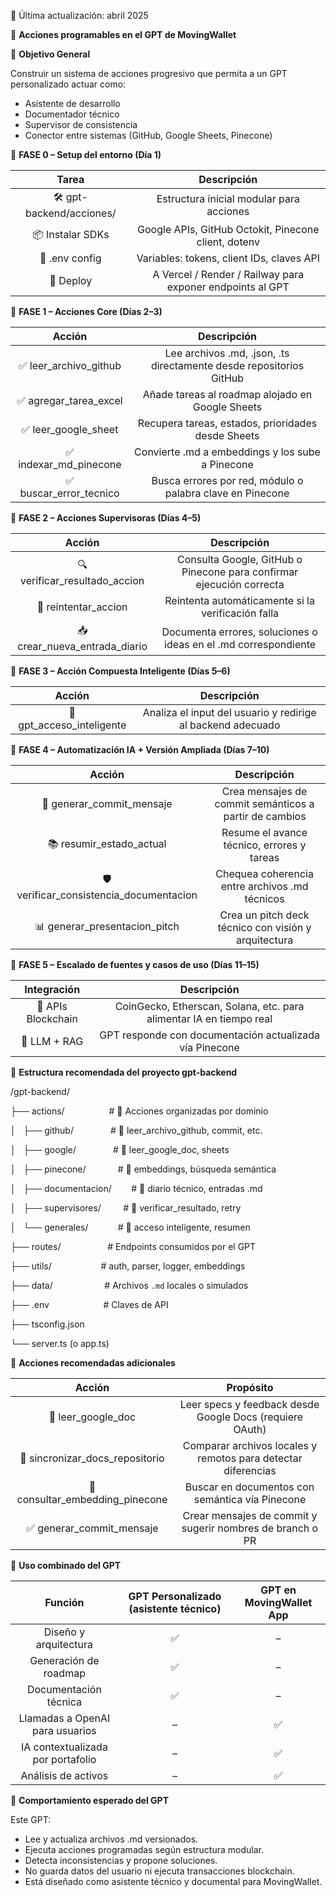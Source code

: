 ﻿📅 Última actualización: abril 2025




📌 **Acciones programables en el GPT de MovingWallet**



🧠 **Objetivo General**

Construir un sistema de acciones progresivo que permita a un GPT personalizado actuar como:

- Asistente de desarrollo  
- Documentador técnico  
- Supervisor de consistencia  
- Conector entre sistemas (GitHub, Google Sheets, Pinecone)  



🔹 **FASE 0 – Setup del entorno (Día 1)**

|**Tarea**|**Descripción**|
| :-: | :-: |
|🛠️ gpt-backend/acciones/|Estructura inicial modular para acciones|
|📦 Instalar SDKs|Google APIs, GitHub Octokit, Pinecone client, dotenv|
|🔑 .env config|Variables: tokens, client IDs, claves API|
|🚀 Deploy|A Vercel / Render / Railway para exponer endpoints al GPT|



🔹 **FASE 1 – Acciones Core (Días 2–3)**

|**Acción**|**Descripción**|
| :-: | :-: |
|✅ leer\_archivo\_github|Lee archivos .md, .json, .ts directamente desde repositorios GitHub|
|✅ agregar\_tarea\_excel|Añade tareas al roadmap alojado en Google Sheets|
|✅ leer\_google\_sheet|Recupera tareas, estados, prioridades desde Sheets|
|✅ indexar\_md\_pinecone|Convierte .md a embeddings y los sube a Pinecone|
|✅ buscar\_error\_tecnico|Busca errores por red, módulo o palabra clave en Pinecone|



🔹 **FASE 2 – Acciones Supervisoras (Días 4–5)**

|**Acción**|**Descripción**|
| :-: | :-: |
|🔍 verificar\_resultado\_accion|Consulta Google, GitHub o Pinecone para confirmar ejecución correcta|
|🔁 reintentar\_accion|Reintenta automáticamente si la verificación falla|
|📥 crear\_nueva\_entrada\_diario|Documenta errores, soluciones o ideas en el .md correspondiente|



🔹 **FASE 3 – Acción Compuesta Inteligente (Días 5–6)**

|**Acción**|**Descripción**|
| :-: | :-: |
|🧠 gpt\_acceso\_inteligente|Analiza el input del usuario y redirige al backend adecuado|



🔹 **FASE 4 – Automatización IA + Versión Ampliada (Días 7–10)**

|**Acción**|**Descripción**|
| :-: | :-: |
|🧠 generar\_commit\_mensaje|Crea mensajes de commit semánticos a partir de cambios|
|📚 resumir\_estado\_actual|Resume el avance técnico, errores y tareas|
|🛡️ verificar\_consistencia\_documentacion|Chequea coherencia entre archivos .md técnicos|
|📊 generar\_presentacion\_pitch|Crea un pitch deck técnico con visión y arquitectura|



🔹 **FASE 5 – Escalado de fuentes y casos de uso (Días 11–15)**

|**Integración**|**Descripción**|
| :-: | :-: |
|🧾 APIs Blockchain|CoinGecko, Etherscan, Solana, etc. para alimentar IA en tiempo real|
|🧩 LLM + RAG|GPT responde con documentación actualizada vía Pinecone|



📁 **Estructura recomendada del proyecto gpt-backend**

/gpt-backend/

├── actions/                  # 🤖 Acciones organizadas por dominio

│   ├── github/               # 📂 leer\_archivo\_github, commit, etc.

│   ├── google/               # 📄 leer\_google\_doc, sheets

│   ├── pinecone/             # 🧠 embeddings, búsqueda semántica

│   ├── documentacion/        # 📓 diario técnico, entradas .md

│   ├── supervisores/         # 🧪 verificar\_resultado, retry

│   └── generales/            # 🔧 acceso inteligente, resumen

├── routes/                   # Endpoints consumidos por el GPT

├── utils/                    # auth, parser, logger, embeddings

├── data/                     # Archivos `.md` locales o simulados

├── .env                      # Claves de API

├── tsconfig.json

└── server.ts (o app.ts)




🔧 **Acciones recomendadas adicionales**

|**Acción**|**Propósito**|
| :-: | :-: |
|📄 leer\_google\_doc|Leer specs y feedback desde Google Docs (requiere OAuth)|
|🔄 sincronizar\_docs\_repositorio|Comparar archivos locales y remotos para detectar diferencias|
|🧠 consultar\_embedding\_pinecone|Buscar en documentos con semántica vía Pinecone|
|✅ generar\_commit\_mensaje|Crear mensajes de commit y sugerir nombres de branch o PR|



🧠 **Uso combinado del GPT**

|**Función**|**GPT Personalizado (asistente técnico)**|**GPT en MovingWallet App**|
| :-: | :-: | :-: |
|Diseño y arquitectura|✅|–|
|Generación de roadmap|✅|–|
|Documentación técnica|✅|–|
|Llamadas a OpenAI para usuarios|–|✅|
|IA contextualizada por portafolio|–|✅|
|Análisis de activos|–|✅|



🧩 **Comportamiento esperado del GPT**

Este GPT:

- Lee y actualiza archivos .md versionados.  
- Ejecuta acciones programadas según estructura modular.  
- Detecta inconsistencias y propone soluciones.  
- No guarda datos del usuario ni ejecuta transacciones blockchain.  
- Está diseñado como asistente técnico y documental para MovingWallet.  




